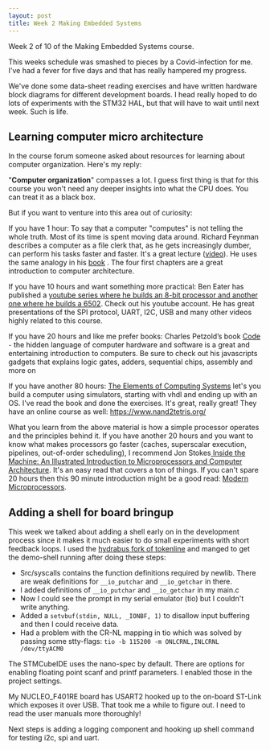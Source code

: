 ```yaml
---
layout: post
title: Week 2 Making Embedded Systems
---
```


<!-- excerpt start -->
Week 2 of 10 of the Making Embedded Systems course.
<!-- excerpt end -->

This weeks schedule was smashed to pieces by a Covid-infection for me. I've had a fever for five days and that has really hampered my progress. 

We've done some data-sheet reading exercises and have written hardware block diagrams for different development boards. I head really hoped to do lots of experiments with the STM32 HAL, but that will have to wait until next week. Such is life.

## Learning computer micro architecture

In the course forum someone asked about resources for learning about computer organization. Here's my reply:

"**Computer organization**" compasses a lot. I guess first thing is that for this course you won't need any deeper insights into what the CPU does. You can treat it as a black box.

But if you want to venture into this area out of curiosity:

If you have 1 hour: To say that a computer "computes" is not telling the whole truth. Most of its time is spent moving data around. Richard Feynman describes a computer as a file clerk that, as he gets increasingly dumber, can perform his tasks faster and faster. It's a great lecture ([video](https://www.youtube.com/watch?v=EKWGGDXe5MA)). He uses the same analogy in his [book](https://www.amazon.com/Feynman-Lectures-Computation-Frontiers-Physics/dp/0738202967) . The four first chapters are a great introduction to computer architecture.

If you have 10 hours and want something more practical: Ben Eater has published a [youtube series where he builds an 8-bit processor and another one where he builds a 6502](https://eater.net/6502). Check out his youtube account. He has great presentations of the SPI protocol, UART, I2C, USB and many other videos highly related to this course.

If you have 20 hours and like me prefer books: Charles Petzold’s book [Code](https://codehiddenlanguage.com/) - the hidden language of computer hardware and software is a great and entertaining introduction to computers. Be sure to check out his javascripts gadgets that explains logic gates, adders, sequential chips, assembly and more on 

If you have another 80 hours: [The Elements of Computing Systems](https://www.amazon.com/Elements-Computing-Systems-second-Principles/dp/0262539802) let's you build a computer using simulators, starting with vhdl and ending up with an OS. I've read the book and done the exercises. It's great, really great! They have an online course as well: https://www.nand2tetris.org/

What you learn from the above material is how a simple processor operates and the principles behind it. If you have another 20 hours and you want to know what makes processors go faster (caches, superscalar execution, pipelines, out-of-order scheduling), I recommend Jon Stokes[ Inside the Machine: An Illustrated Introduction to Microprocessors and Computer Architecture](https://www.amazon.com/Inside-Machine-Introduction-Microprocessors-Architecture/dp/1593276680). It's an easy read that covers a ton of things. If you can't spare 20 hours then this 90 minute introduction might be a good read: [Modern Microprocessors](https://www.lighterra.com/papers/modernmicroprocessors/).

## Adding a shell for board bringup

This week we talked about adding a shell early on in the development process since it makes it much easier to do small experiments with short feedback loops. I used the [hydrabus fork of tokenline](https://github.com/hydrabus/tokenline/tree/master) and manged to get the demo-shell running after doing these steps:

* Src/syscalls contains the function definitions required by newlib.
 There are weak definitions for `__io_putchar` and `__io_getchar` in there.
* I added definitions of  `__io_putchar` and `__io_getchar` in my main.c
* Now I could see the prompt in my serial emulator (tio) but I couldn't write anything.
* Added a `setvbuf(stdin, NULL, _IONBF, 1)` to disallow input buffering and then I could receive data. 
* Had a problem with the CR-NL mapping in tio which was solved by passing some stty-flags: `tio -b 115200 -m ONLCRNL,INLCRNL /dev/ttyACM0`

The STMCubeIDE uses the nano-spec by default. There are options for enabling floating point scanf and printf parameters. I enabled those in the project settings.

My NUCLEO_F401RE board has USART2 hooked up to the on-board ST-Link which exposes it over USB. That took me a while to figure out. I need to read the user manuals more thoroughly! 

Next steps is adding a logging component and hooking up shell command for testing i2c, spi and uart.
